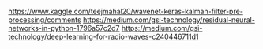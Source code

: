 https://www.kaggle.com/teejmahal20/wavenet-keras-kalman-filter-pre-processing/comments
https://medium.com/gsi-technology/residual-neural-networks-in-python-1796a57c2d7
https://medium.com/gsi-technology/deep-learning-for-radio-waves-c240446711d1
